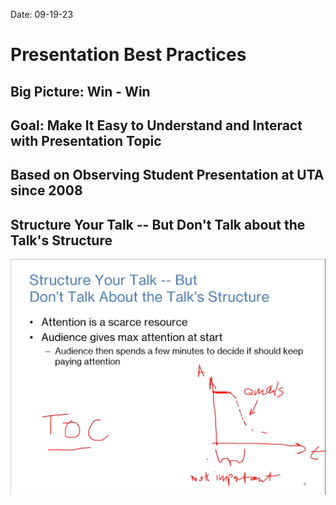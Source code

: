 Date: 09-19-23

# Presentation Best Practices

## Big Picture: Win - Win

## Goal: Make It Easy to Understand and Interact with Presentation Topic

## Based on Observing Student Presentation at UTA since 2008

## Structure Your Talk -- But Don't Talk about the Talk's Structure
![](https://github.com/diegovester/CSE-3311-Object-Oriented/blob/9d8e877b9e22b1c869d6aa371abe77906f96c017/Notes/images/Presentation-1.png)
